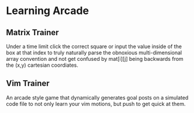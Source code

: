 # Learning Arcade

## Matrix Trainer

Under a time limit click the correct square or input the value inside of the box at that index to truly naturally parse the obnoxious multi-dimensional array convention and not get confused by mat[i][j] being backwards from the (x,y) cartesian coordiates.

## Vim Trainer
An arcade style game that dynamically generates goal posts on a simulated code file to not only learn your vim motions, but push to get quick at them.
